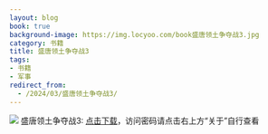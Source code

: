 ```yaml
---
layout: blog
book: true
background-image: https://img.locyoo.com/book盛唐领土争夺战3.jpg
category: 书籍
title: 盛唐领土争夺战3
tags:
- 书籍
- 军事
redirect_from:
  - /2024/03/盛唐领土争夺战3/
---
```

![](https://img.locyoo.com/book盛唐领土争夺战3.jpg)
盛唐领土争夺战3: <a name = "ref1" href="https://url18.ctfile.com/f/50983618-1055874685-fb5495?p=3619">点击下载</a>，访问密码请点击右上方“关于”自行查看